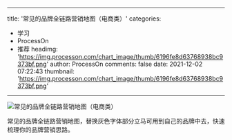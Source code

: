 
---
title: '常见的品牌全链路营销地图（电商类）'
categories: 
 - 学习
 - ProcessOn
 - 推荐
headimg: 'https://img.processon.com/chart_image/thumb/6196fe8d63768938bc9373bf.png'
author: ProcessOn
comments: false
date: 2021-12-02 07:22:43
thumbnail: 'https://img.processon.com/chart_image/thumb/6196fe8d63768938bc9373bf.png'
---

<div>   
<img class="thumb" alt="常见的品牌全链路营销地图（电商类）" src="https://img.processon.com/chart_image/thumb/6196fe8d63768938bc9373bf.png" referrerpolicy="no-referrer">
<p>常见的品牌全链路营销地图，替换灰色字体部分立马可用到自己的品牌中去，快速梳理你的品牌营销思路。</p>  
</div>
            